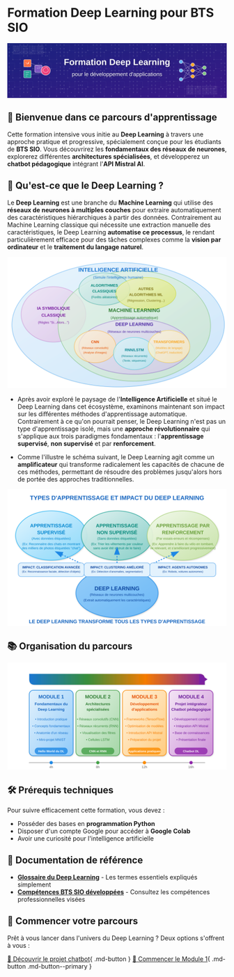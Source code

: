 # Formation Deep Learning pour BTS SIO

![Banner Deep Learning](images/banner-dl.svg)

## 🚀 Bienvenue dans ce parcours d'apprentissage

Cette formation intensive vous initie au **Deep Learning** à travers une approche pratique et progressive, spécialement conçue pour les étudiants de **BTS SIO**. Vous découvrirez les **fondamentaux des réseaux de neurones**, explorerez différentes **architectures spécialisées**, et développerez un **chatbot pédagogique** intégrant l'**API Mistral AI**.

## 🧠 Qu'est-ce que le Deep Learning ?

Le **Deep Learning** est une branche du **Machine Learning** qui utilise des **réseaux de neurones à multiples couches** pour extraire automatiquement des caractéristiques hiérarchiques à partir des données. Contrairement au Machine Learning classique qui nécessite une extraction manuelle des caractéristiques, le Deep Learning **automatise ce processus**, le rendant particulièrement efficace pour des tâches complexes comme la **vision par ordinateur** et le **traitement du langage naturel**.

![Intelligence Artificielle - Écosystème](images/ai-ecosystem.svg)

- Après avoir exploré le paysage de l'**Intelligence Artificielle** et situé le Deep Learning dans cet écosystème, examinons maintenant son impact sur les différentes méthodes d'apprentissage automatique. Contrairement à ce qu'on pourrait penser, le Deep Learning n'est pas un type d'apprentissage isolé, mais une **approche révolutionnaire** qui s'applique aux trois paradigmes fondamentaux : l'**apprentissage supervisé**, **non supervisé** et par **renforcement**. 

- Comme l'illustre le schéma suivant, le Deep Learning agit comme un **amplificateur** qui transforme radicalement les capacités de chacune de ces méthodes, permettant de résoudre des problèmes jusqu'alors hors de portée des approches traditionnelles.

![Types d'apprentissage et impact du Deep Learning](images/learning-types.svg)

## 📚 Organisation du parcours

![Les 4 modules de la formation](images/modules.svg)


## 🛠️ Prérequis techniques

Pour suivre efficacement cette formation, vous devez :

- Posséder des bases en **programmation Python**
- Disposer d'un compte Google pour accéder à **Google Colab**
- Avoir une curiosité pour l'intelligence artificielle

##  📌 Documentation de référence

- **[Glossaire du Deep Learning](module1/ressources/glossaire-dl.md)** - Les termes essentiels expliqués simplement
- **[Compétences BTS SIO développées](ressources/competences-stage-sio.md)** - Consultez les compétences professionnelles visées

## 🚀 Commencer votre parcours

Prêt à vous lancer dans l'univers du Deep Learning ? Deux options s'offrent à vous :

[🤖 Découvrir le projet chatbot](presentation.md){ .md-button }
[🏁 Commencer le Module 1](module1/index.md){ .md-button .md-button--primary }